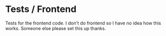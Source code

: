 
# Tests / Frontend

Tests for the frontend code. I don't do frontend so I have no idea how this
works. Someone else please set this up thanks.
